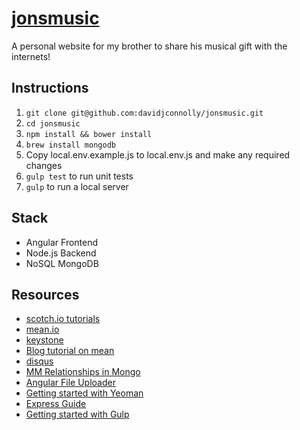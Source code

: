 [jonsmusic](http://jonsmusic.herokuapp.com/)
=========

A personal website for my brother to share his musical gift with the internets!

## Instructions
1. `git clone git@github.com:davidjconnolly/jonsmusic.git` 
2. `cd jonsmusic`
3. `npm install && bower install`
4. `brew install mongodb`
5. Copy local.env.example.js to local.env.js and make any required changes
6. `gulp test` to run unit tests
7. `gulp` to run a local server

## Stack
* Angular Frontend
* Node.js Backend
* NoSQL MongoDB

## Resources
* [scotch.io tutorials](http://scotch.io/tutorials)
* [mean.io](http://mean.io/)
* [keystone](http://keystonejs.com/)
* [Blog tutorial on mean](http://howtonode.org/express-mongodb)
* [disqus](http://disqus.com/)
* [MM Relationships in Mongo](http://blog.markstarkman.com/blog/2011/09/15/mongodb-many-to-many-relationship-data-modeling/)
* [Angular File Uploader](http://github.com/danialfarid/angular-file-upload)
* [Getting started with Yeoman](http://yeoman.io/learning/)
* [Express Guide](http://expressjs.com/guide.html)
* [Getting started with Gulp](http://travismaynard.com/writing/getting-started-with-gulp)
